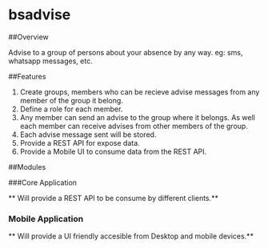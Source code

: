 bsadvise
========

##Overview

Advise to a group of persons about your absence by any way. eg: sms, whatsapp messages, etc.

##Features

1. Create groups, members who can be recieve advise messages from any member of the group it belong.
2. Define a role for each member.
3. Any member can send an advise to the group where it belongs. As well each member can receive advises from other members of the group.
4. Each advise message sent will be stored.
5. Provide a REST API for expose data.
6. Provide a Mobile UI to consume data from the REST API.

##Modules

###Core Application

** Will provide a REST API to be consume by different clients.**

### Mobile Application

** Will provide a UI friendly accesible from Desktop and mobile devices.**






